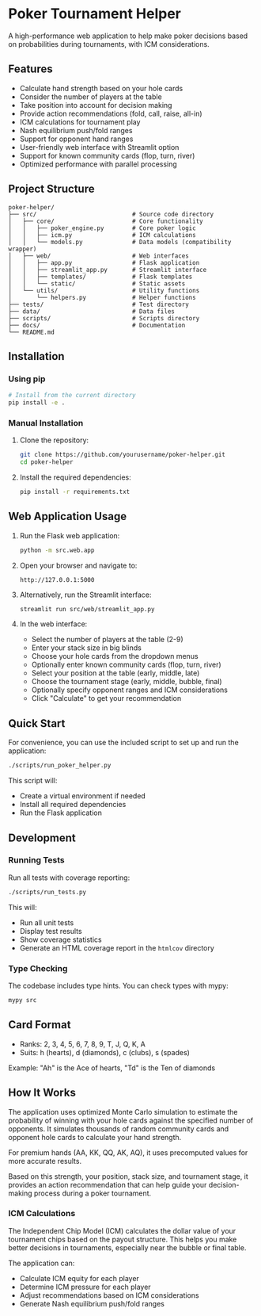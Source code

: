 # Poker Tournament Helper

A high-performance web application to help make poker decisions based on probabilities during tournaments, with ICM considerations.

## Features

- Calculate hand strength based on your hole cards
- Consider the number of players at the table
- Take position into account for decision making
- Provide action recommendations (fold, call, raise, all-in)
- ICM calculations for tournament play
- Nash equilibrium push/fold ranges
- Support for opponent hand ranges
- User-friendly web interface with Streamlit option
- Support for known community cards (flop, turn, river)
- Optimized performance with parallel processing

## Project Structure

```
poker-helper/
├── src/                           # Source code directory
│   ├── core/                      # Core functionality
│   │   ├── poker_engine.py        # Core poker logic
│   │   ├── icm.py                 # ICM calculations
│   │   └── models.py              # Data models (compatibility wrapper)
│   ├── web/                       # Web interfaces
│   │   ├── app.py                 # Flask application
│   │   ├── streamlit_app.py       # Streamlit interface
│   │   ├── templates/             # Flask templates
│   │   └── static/                # Static assets
│   └── utils/                     # Utility functions
│       └── helpers.py             # Helper functions
├── tests/                         # Test directory
├── data/                          # Data files
├── scripts/                       # Scripts directory
├── docs/                          # Documentation
└── README.md
```

## Installation

### Using pip

```bash
# Install from the current directory
pip install -e .
```

### Manual Installation

1. Clone the repository:
   ```bash
   git clone https://github.com/yourusername/poker-helper.git
   cd poker-helper
   ```

2. Install the required dependencies:
   ```bash
   pip install -r requirements.txt
   ```

## Web Application Usage

1. Run the Flask web application:
   ```bash
   python -m src.web.app
   ```

2. Open your browser and navigate to:
   ```
   http://127.0.0.1:5000
   ```

3. Alternatively, run the Streamlit interface:
   ```bash
   streamlit run src/web/streamlit_app.py
   ```

4. In the web interface:
   - Select the number of players at the table (2-9)
   - Enter your stack size in big blinds
   - Choose your hole cards from the dropdown menus
   - Optionally enter known community cards (flop, turn, river)
   - Select your position at the table (early, middle, late)
   - Choose the tournament stage (early, middle, bubble, final)
   - Optionally specify opponent ranges and ICM considerations
   - Click "Calculate" to get your recommendation

## Quick Start

For convenience, you can use the included script to set up and run the application:

```bash
./scripts/run_poker_helper.py
```

This script will:
- Create a virtual environment if needed
- Install all required dependencies
- Run the Flask application

## Development

### Running Tests

Run all tests with coverage reporting:

```bash
./scripts/run_tests.py
```

This will:
- Run all unit tests
- Display test results
- Show coverage statistics
- Generate an HTML coverage report in the `htmlcov` directory

### Type Checking

The codebase includes type hints. You can check types with mypy:

```bash
mypy src
```

## Card Format

- Ranks: 2, 3, 4, 5, 6, 7, 8, 9, T, J, Q, K, A
- Suits: h (hearts), d (diamonds), c (clubs), s (spades)

Example: "Ah" is the Ace of hearts, "Td" is the Ten of diamonds

## How It Works

The application uses optimized Monte Carlo simulation to estimate the probability of winning with your hole cards against the specified number of opponents. It simulates thousands of random community cards and opponent hole cards to calculate your hand strength.

For premium hands (AA, KK, QQ, AK, AQ), it uses precomputed values for more accurate results.

Based on this strength, your position, stack size, and tournament stage, it provides an action recommendation that can help guide your decision-making process during a poker tournament.

### ICM Calculations

The Independent Chip Model (ICM) calculates the dollar value of your tournament chips based on the payout structure. This helps you make better decisions in tournaments, especially near the bubble or final table.

The application can:
- Calculate ICM equity for each player
- Determine ICM pressure for each player
- Adjust recommendations based on ICM considerations
- Generate Nash equilibrium push/fold ranges
